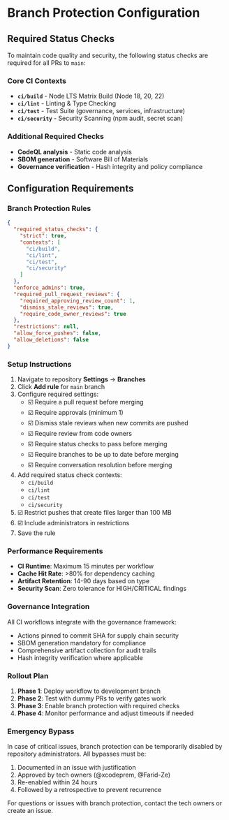 # Branch Protection Configuration

## Required Status Checks

To maintain code quality and security, the following status checks are required for all PRs to `main`:

### Core CI Contexts

- **`ci/build`** - Node LTS Matrix Build (Node 18, 20, 22)
- **`ci/lint`** - Linting & Type Checking  
- **`ci/test`** - Test Suite (governance, services, infrastructure)
- **`ci/security`** - Security Scanning (npm audit, secret scan)

### Additional Required Checks

- **CodeQL analysis** - Static code analysis
- **SBOM generation** - Software Bill of Materials
- **Governance verification** - Hash integrity and policy compliance

## Configuration Requirements

### Branch Protection Rules

```json
{
  "required_status_checks": {
    "strict": true,
    "contexts": [
      "ci/build",
      "ci/lint", 
      "ci/test",
      "ci/security"
    ]
  },
  "enforce_admins": true,
  "required_pull_request_reviews": {
    "required_approving_review_count": 1,
    "dismiss_stale_reviews": true,
    "require_code_owner_reviews": true
  },
  "restrictions": null,
  "allow_force_pushes": false,
  "allow_deletions": false
}
```

### Setup Instructions

1. Navigate to repository **Settings** → **Branches**
2. Click **Add rule** for `main` branch
3. Configure required settings:
   - ☑️ Require a pull request before merging
   - ☑️ Require approvals (minimum 1)
   - ☑️ Dismiss stale reviews when new commits are pushed
   - ☑️ Require review from code owners
   - ☑️ Require status checks to pass before merging
   - ☑️ Require branches to be up to date before merging
   - ☑️ Require conversation resolution before merging
4. Add required status check contexts:
   - `ci/build`
   - `ci/lint`
   - `ci/test`
   - `ci/security`
5. ☑️ Restrict pushes that create files larger than 100 MB
6. ☑️ Include administrators in restrictions
7. Save the rule

### Performance Requirements

- **CI Runtime**: Maximum 15 minutes per workflow
- **Cache Hit Rate**: >80% for dependency caching
- **Artifact Retention**: 14-90 days based on type
- **Security Scan**: Zero tolerance for HIGH/CRITICAL findings

### Governance Integration

All CI workflows integrate with the governance framework:

- Actions pinned to commit SHA for supply chain security
- SBOM generation mandatory for compliance
- Comprehensive artifact collection for audit trails
- Hash integrity verification where applicable

### Rollout Plan

1. **Phase 1**: Deploy workflow to development branch
2. **Phase 2**: Test with dummy PRs to verify gates work
3. **Phase 3**: Enable branch protection with required checks
4. **Phase 4**: Monitor performance and adjust timeouts if needed

### Emergency Bypass

In case of critical issues, branch protection can be temporarily disabled by repository administrators. All bypasses must be:

1. Documented in an issue with justification
2. Approved by tech owners (@xcodeprem, @Farid-Ze)
3. Re-enabled within 24 hours
4. Followed by a retrospective to prevent recurrence

For questions or issues with branch protection, contact the tech owners or create an issue.